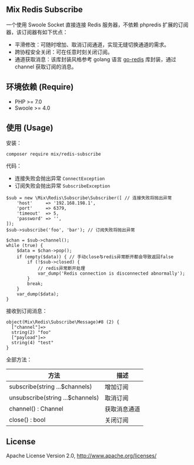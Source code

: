 ## Mix Redis Subscribe

一个使用 Swoole Socket 直接连接 Redis 服务器，不依赖 phpredis 扩展的订阅器，该订阅器有如下优点：

- 平滑修改：可随时增加、取消订阅通道，实现无缝切换通道的需求。
- 跨协程安全关闭：可在任意时刻关闭订阅。
- 通道获取消息：该库封装风格参考 golang 语言 [go-redis](https://github.com/go-redis/redis) 库封装，通过 channel 获取订阅的消息。

## 环境依赖 (Require)

* PHP >= 7.0
* Swoole >= 4.0

## 使用 (Usage)

安装：

```
composer require mix/redis-subscribe
```

代码：

- 连接失败会抛出异常 `ConnectException`
- 订阅失败会抛出异常 `SubscribeException`

```
$sub = new \Mix\Redis\Subscribe\Subscriber([ // 连接失败将抛出异常
    'host'     => '192.168.198.1',
    'port'     => 6379,
    'timeout'  => 5,
    'password' => '',
]);
$sub->subscribe('foo', 'bar'); // 订阅失败将抛出异常

$chan = $sub->channel();
while (true) {
    $data = $chan->pop();
    if (empty($data)) { // 手动close与redis异常断开都会导致返回false
        if (!$sub->closed) {
            // redis异常断开处理
            var_dump('Redis connection is disconnected abnormally');
        }
        break;
    }
    var_dump($data);
}
```

接收到订阅消息：

```
object(Mix\Redis\Subscribe\Message)#8 (2) {
  ["channel"]=>
  string(2) "foo"
  ["payload"]=>
  string(4) "test"
}
```

全部方法：

|  方法  |  描述  |
| --- | --- |
|  subscribe(string ...$channels)  |  增加订阅  |
|  unsubscribe(string ...$channels)  |  取消订阅  |
|  channel() : Channel  |  获取消息通道  |
|  close() : bool  |  关闭订阅  |

## License

Apache License Version 2.0, http://www.apache.org/licenses/
